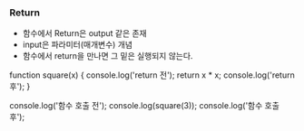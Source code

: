 ### **Return**

- 함수에서 Return은 output 같은 존재
- input은 파라미터(매개변수) 개념
- 함수에서 return을 만나면 그 밑은 실행되지 않는다.


function square(x) {
    console.log('return 전');
    return x * x;
    console.log('return 후');
}

console.log('함수 호출 전');
console.log(square(3));
console.log('함수 호출 후');
